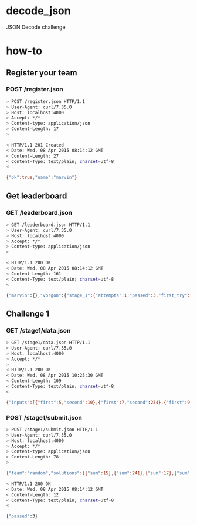 # decode_json
JSON Decode challenge

# how-to

## Register your team

### POST /register.json
```bash
> POST /register.json HTTP/1.1
> User-Agent: curl/7.35.0
> Host: localhost:4000
> Accept: */*
> Content-type: application/json
> Content-Length: 17
>

< HTTP/1.1 201 Created
< Date: Wed, 08 Apr 2015 08:14:12 GMT
< Content-Length: 27
< Content-Type: text/plain; charset=utf-8
<

{"ok":true,"name":"marvin"}
```
## Get leaderboard

### GET /leaderboard.json
```bash
> GET /leaderboard.json HTTP/1.1
> User-Agent: curl/7.35.0
> Host: localhost:4000
> Accept: */*
> Content-type: application/json
>

< HTTP/1.1 200 OK
< Date: Wed, 08 Apr 2015 08:14:12 GMT
< Content-Length: 161
< Content-Type: text/plain; charset=utf-8
<

{"marvin":{},"vorgon":{"stage_1":{"attempts":1,"passed":3,"first_try":"2015-04-08T16:14:12.212291619+08:00","latest_try":"2015-04-08T16:14:12.212291619+08:00"}}}
```

## Challenge 1

### GET /stage1/data.json
```bash
> GET /stage1/data.json HTTP/1.1
> User-Agent: curl/7.35.0
> Host: localhost:4000
> Accept: */*
>
< HTTP/1.1 200 OK
< Date: Wed, 08 Apr 2015 10:25:30 GMT
< Content-Length: 109
< Content-Type: text/plain; charset=utf-8
<

{"inputs":[{"first":5,"second":10},{"first":7,"second":234},{"first":9,"second":8},{"first":14,"second":84}]}
```

### POST /stage1/submit.json
```bash
> POST /stage1/submit.json HTTP/1.1
> User-Agent: curl/7.35.0
> Host: localhost:4000
> Accept: */*
> Content-type: application/json
> Content-Length: 78
>

{"team":"random","solutions":[{"sum":15},{"sum":241},{"sum":17},{"sum":9811}]}

< HTTP/1.1 200 OK
< Date: Wed, 08 Apr 2015 08:14:12 GMT
< Content-Length: 12
< Content-Type: text/plain; charset=utf-8
<

{"passed":3}
```

